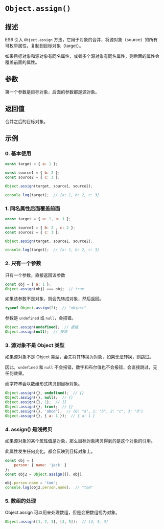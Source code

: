 # `Object.assign()`

## 描述

ES6 引入 `Object.assign` 方法，它用于对象的合并，将源对象（source）的所有可枚举属性，复制到目标对象（target）。

如果目标对象和源对象有同名属性，或者多个源对象有同名属性，则后面的属性会覆盖前面的属性。

## 参数

第一个参数是目标对象，后面的参数都是源对象。


## 返回值

合并之后的目标对象。

## 示例

### 0. 基本使用

```js
const target = { a: 1 };

const source1 = { b: 2 };
const source2 = { c: 3 };

Object.assign(target, source1, source2);

console.log(target);  // {a: 1, b: 2, c: 3}
```

### 1. 同名属性后面覆盖前面

```js
const target = { a: 1, b: 1 };

const source1 = { b: 2 , c: 2 };
const source2 = { c: 3 };

Object.assign(target, source1, source2);

console.log(target);  // {a: 1, b: 2, c: 3}
```

### 2. 只有一个参数

只有一个参数，直接返回该参数

```js
const obj = { a: 1 };
Object.assign(obj) === obj;  // true
```

如果该参数不是对象，则会先转成对象，然后返回。

```js
typeof Object.assign(2);  // "object"
```

参数是 `undefined` 或 `null`，会报错。

```js
Object.assign(undefined);  // 报错
Object.assign(null);  // 报错
```

### 3. 源对象不是 Object 类型

如果源对象不是 Object 类型，会先将其转换为对象，如果无法转换，则跳过。

因此，`undefined` 和 `null` 不会报错，数字和布尔值也不会报错，会直接跳过，无任何效果。

而字符串会以数组形式拷贝到目标对象。

```js
Object.assign({}, undefined);  // {}
Object.assign({}, null);  // {}
Object.assign({}, 1);  // {}
Object.assign({}, true);  // {}
Object.assign({}, 'abcd');  // {0: "a", 1: "b", 2: "c", 3: "d"}
Object.assign({}, { a: 1 });  // { a: 1 }
```

### 4. assign() 是浅拷贝

如果源对象的某个属性值是对象，那么目标对象拷贝得到的是这个对象的引用。

此属性发生任何变化，都会反映到目标对象上。

```js
const obj = { 
    person: { name: 'jack' } 
};
const obj2 = Object.assign({}, obj);

obj.person.name = 'tom';
console.log(obj2.person.name);  // "tom"
```

### 5. 数组的处理

Object.assign 可以用来处理数组，但是会把数组视为对象。

```js
Object.assign([1, 2, 3], [4, 5]);  // [4, 5, 3]
```